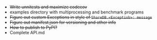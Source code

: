 * ~~Write unnitests and maximize codecov~~
* examples  directory with multiprocessing and benchmark programs
* ~~Figure out custom Exceptions in style of `ShareDB.<Exceptiob>: message`~~
* ~~Figure out manifest.json for versioning and other info~~
* ~~How to publish to PyPI?~~
* Complete API.md